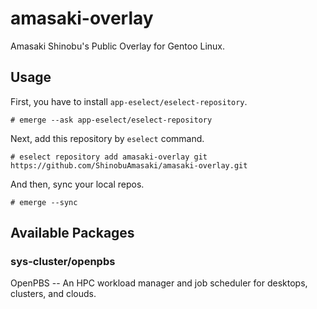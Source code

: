 # amasaki-overlay
Amasaki Shinobu's Public Overlay for Gentoo Linux.

## Usage

First, you have to install `app-eselect/eselect-repository`.

```shell
# emerge --ask app-eselect/eselect-repository
```

Next, add this repository by `eselect` command.

```shell
# eselect repository add amasaki-overlay git https://github.com/ShinobuAmasaki/amasaki-overlay.git
```

And then, sync your local repos.
```shell
# emerge --sync
```

## Available Packages

### sys-cluster/openpbs

OpenPBS -- An HPC workload manager and job scheduler for desktops, clusters, and clouds.


